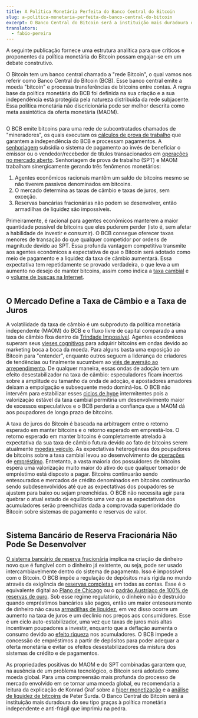 ```yaml
---
title: A Política Monetária Perfeita do Banco Central do Bitcoin
slug: a-politica-monetaria-perfeita-do-banco-central-do-bitcoin
excerpt: O Banco Central do Bitcoin será a instituição mais duradoura do seu tipo graças à política monetária independente e anti-frágil que imprimiu na pedra.
translators:
  - fabio-pereira
---
```


A seguinte publicação fornece uma estrutura analítica para que críticos e proponentes da política monetária do Bitcoin possam engajar-se em um debate construtivo.

O Bitcoin tem um banco central chamado a "rede Bitcoin", o qual vamos nos referir como Banco Central do Bitcoin (BCB). Esse banco central emite a moeda "bitcoin" e processa transferências de bitcoins entre contas. A regra base da política monetária do BCB foi definida na sua criação e a sua independência está protegida pela natureza distribuída da rede subjacente. Essa política monetária não discricionária pode ser melhor descrita como meta assintótica da oferta monetária (MAOM).

<figure>
  <img src="/static/img/mempool/the-bitcoin-central-banks-perfect-monetary-policy/amst.jpg" alt="" />
</figure>

O BCB emite bitcoins para uma rede de subcontratados chamados de "mineradores", os quais executam os [cálculos de prova de trabalho](/mempool/the-proof-of-work-concept/ "The Proof-of-Work Concept") que garantem a independência do BCB e processam pagamentos. A [senhoriagem](https://pt.wikipedia.org/wiki/Senhoriagem) subsidia o sistema de pagamento ao invés de beneficiar o emissor ou o vendedor/recebedor de títulos transacionados em [operações no mercado aberto](https://en.wikipedia.org/wiki/Open_market_operation). Senhoriagem de prova de trabalho (SPT) e MAOM trabalham sinergicamente gerando três fenômenos monetários:

1. Agentes econômicos racionais mantêm um saldo de bitcoins mesmo se não tiverem passivos denominados em bitcoins.
2. O mercado determina as taxas de câmbio e taxas de juros, sem exceção.
3. Reservas bancárias fracionárias não podem se desenvolver, então armadilhas de liquidez são impossíveis.

Primeiramente, é racional para agentes econômicos manterem a maior quantidade possível de bitcoins que eles puderem perder (isto é, sem afetar a habilidade de investir e consumir). O BCB consegue oferecer taxas menores de transação do que qualquer competidor por ordens de magnitude devido ao SPT. Essa profunda vantagem competitiva transmite aos agentes econômicos a expectativa de que o Bitcoin será adotado como meio de pagamento e a liquidez da taxa de câmbio aumentará. Essa expectativa tem repetidamente se provado verdadeira, o que leva a um aumento no desejo de manter bitcoins, assim como indica a [taxa cambial](https://blockchain.info/charts/market-price) e o [volume de buscas na Internet](<(http://www.google.com/trends/explore#q=buy%20bitcoin&cmpt=q)>).

<figure>
  <img src="/static/img/mempool/the-bitcoin-central-banks-perfect-monetary-policy/transactioncosts.jpg" alt="" />
</figure>

## O Mercado Define a Taxa de Câmbio e a Taxa de Juros

A volatilidade da taxa de câmbio é um subproduto da política monetária independente (MAOM) do BCB e o fluxo livre de capital comparado a uma taxa de câmbio fixa dentro da [Trindade Impossível](https://en.wikipedia.org/wiki/Impossible_trinity). Agentes econômicos superam seus [vieses cognitivos](https://pt.wikipedia.org/wiki/Vi%C3%A9s_cognitivo) para adquirir bitcoins em ondas devido ao marketing boca a boca da moeda. Para alguns basta uma exposição ao Bitcoin para "entender", enquanto outros seguem a liderança de criadores de tendências ou finalmente sucumbem ao [viés de aversão ao arrependimento](http://synapsetrading.com/2012/05/regret-aversion-bias-behavioral-finance/). De qualquer maneira, essas ondas de adoção tem um efeito desestabilizador na taxa de câmbio: especuladores ficam incertos sobre a amplitude ou tamanho da onda de adoção, e apostadores amadores deixam a empolgação e subsequente medo dominá-los. O BCB não intervém para estabilizar esses [ciclos de hype](https://en.wikipedia.org/wiki/Gartner_hype_cycle) intermitentes pois a valorização estável da taxa cambial permitiria um desenvolvimento maior de excessos especulativos e o BCB perderia a confiança que a MAOM dá aos poupadores de longo prazo de bitcoins.

A taxa de juros do Bitcoin é baseada na arbitragem entre o retorno esperado em manter bitcoins e o retorno esperado em emprestá-los. O retorno esperado em manter bitcoins é completamente atrelado à expectativa da sua taxa de câmbio futura devido ao fato de bitcoins serem atualmente [moedas veículo](http://www.encyclo.co.uk/define/Vehicle%20currency). As expectativas heterogêneas dos poupadores de bitcoins sobre a taxa cambial levou ao desenvolvimento de [operações](http://www.reddit.com/r/bitcoinstocks) de [empréstimo](https://btcjam.com/). Entretanto, a vasta maioria dos possuidores de bitcoins espera uma valorização muito maior do ativo do que qualquer tomador de empréstimo está disposto a pagar. Bitcoins continuarão sendo entesourados e mercados de crédito denominados em bitcoins continuarão sendo subdesenvolvidos até que as expectativas dos poupadores se ajustem para baixo ou sejam preenchidas. O BCB não necessita agir para quebrar o atual estado de equilíbrio uma vez que as expectativas dos acumuladores serão preenchidas dada a comprovada superioridade do Bitcoin sobre sistemas de pagamento e reservas de valor.

<figure>
  <img src="/static/img/mempool/the-bitcoin-central-banks-perfect-monetary-policy/bitcoinfeedbackloops.jpg" alt="" />
</figure>

## Sistema Bancário de Reserva Fracionária Não Pode Se Desenvolver

[O sistema bancário de reserva fracionária](https://pt.wikipedia.org/wiki/Sistema_de_reserva_fracion%C3%A1ria) implica na criação de dinheiro novo que é fungível com o dinheiro já existente, ou seja, pode ser usado intercambiavelmente dentro do sistema de pagamento. Isso é impossível com o Bitcoin. O BCB impõe a regulação de depósitos mais rígida no mundo através da exigência de [reservas completas](http://en.wikipedia.org/wiki/Full-reserve_banking) em todas as contas. Esse é o equivalente digital ao [Plano de Chicago](http://www.imf.org/external/pubs/ft/wp/2012/wp12202.pdf) ou o [padrão Austríaco de 100% de reservas de ouro](http://mises.org/daily/1829). Sob esse regime regulatório, o dinheiro não é destruído quando empréstimos bancários são pagos, então um maior entesouramento de dinheiro não causa [armadilhas de liquidez](https://pt.wikipedia.org/wiki/Armadilha_de_liquidez), em vez disso ocorre um aumento na taxa de juros e um declínio nos preços aos consumidores. Esse é um ciclo auto-estabilizador, uma vez que taxas de juros mais altas incentivam poupadores a investir, enquanto que a deflação aumenta o consumo devido ao [efeito riqueza](https://en.wikipedia.org/wiki/Wealth_effect) nos acumuladores. O BCB impede a concessão de empréstimos a partir de depósitos para poder adequar a oferta monetária e evitar os efeitos desestabilizadores da mistura dos sistemas de crédito e de pagamentos.

As propriedades positivas do MAOM e do SPT combinadas garantem que, na ausência de um problema tecnológico, o Bitcoin será adotado como moeda global. Para uma compreensão mais profunda do processo de mercado envolvido em se tornar uma moeda global, eu recomendaria a leitura da explicação de Konrad Graf sobre a [hiper monetização](http://konradsgraf.com/blog1/2013/11/7/hyper-monetization-reloaded-another-round-of-bubble-talk.html) e a [análise de liquidez de bitcoins](/static/docs/economics-of-bitcoin.pdf) de Peter Šurda. O Banco Central do Bitcoin será a instituição mais duradoura do seu tipo graças à política monetária independente e anti-frágil que imprimiu na pedra.
